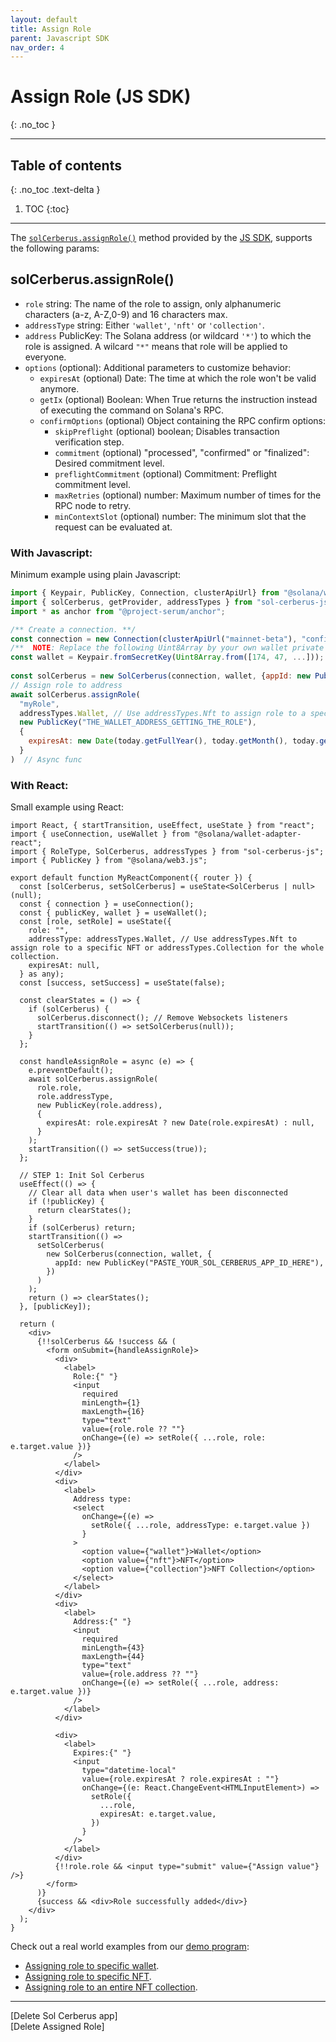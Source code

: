 ```yaml
---
layout: default
title: Assign Role
parent: Javascript SDK
nav_order: 4
---
```


# Assign Role (JS SDK)
{: .no_toc }

---


## Table of contents
{: .no_toc .text-delta }

1. TOC
{:toc}

---
The [`solCerberus.assignRole()`] method provided by the [JS SDK], supports the following params:

## solCerberus.assignRole()

- `role` string: The name of the role to assign, only alphanumeric characters (a-z, A-Z,0-9) and 16 characters max.
- `addressType` string: Either `'wallet'`, `'nft'` or `'collection'`.
- `address` PublicKey: The Solana address (or wildcard `'*'`) to which the role is assigned. A wilcard `"*"` means that role will be applied to everyone.
- `options` (optional): Additional parameters to customize behavior:
  - `expiresAt` (optional) Date: The time at which the role won't be valid anymore.
  - `getIx` (optional) Boolean: When True returns the instruction instead of executing the command on Solana's RPC.
  - `confirmOptions` (optional) Object containing the RPC confirm options:
    - `skipPreflight` (optional) boolean; Disables transaction verification step.
    - `commitment` (optional) "processed", "confirmed" or "finalized":  Desired commitment level.
    - `preflightCommitment` (optional) Commitment: Preflight commitment level.
    - `maxRetries` (optional) number: Maximum number of times for the RPC node to retry.
    - `minContextSlot` (optional) number: The minimum slot that the request can be evaluated at.


### With Javascript:
Minimum example using plain Javascript:

```js
import { Keypair, PublicKey, Connection, clusterApiUrl} from "@solana/web3.js";
import { solCerberus, getProvider, addressTypes } from "sol-cerberus-js";
import * as anchor from "@project-serum/anchor";

/** Create a connection. **/
const connection = new Connection(clusterApiUrl("mainnet-beta"), "confirmed");
/**  NOTE: Replace the following Uint8Array by your own wallet private key **/
const wallet = Keypair.fromSecretKey(Uint8Array.from([174, 47, ...]));
 
const solCerberus = new SolCerberus(connection, wallet, {appId: new PublicKey("PASTE_YOUR_SOL_CERBERUS_APP_ID_HERE")});
// Assign role to address
await solCerberus.assignRole(
  "myRole", 
  addressTypes.Wallet, // Use addressTypes.Nft to assign role to a specific NFT or addressTypes.Collection for the whole collection.
  new PublicKey("THE_WALLET_ADDRESS_GETTING_THE_ROLE"), 
  {
    expiresAt: new Date(today.getFullYear(), today.getMonth(), today.getDate() + 1) // The assigned Role will expire in 24h
  } 
)  // Async func
```

### With React:
Small example using React:

```tsx
import React, { startTransition, useEffect, useState } from "react";
import { useConnection, useWallet } from "@solana/wallet-adapter-react";
import { RoleType, SolCerberus, addressTypes } from "sol-cerberus-js";
import { PublicKey } from "@solana/web3.js";

export default function MyReactComponent({ router }) {
  const [solCerberus, setSolCerberus] = useState<SolCerberus | null>(null);
  const { connection } = useConnection();
  const { publicKey, wallet } = useWallet();
  const [role, setRole] = useState({
    role: "",
    addressType: addressTypes.Wallet, // Use addressTypes.Nft to assign role to a specific NFT or addressTypes.Collection for the whole collection. 
    expiresAt: null,
  } as any);
  const [success, setSuccess] = useState(false);

  const clearStates = () => {
    if (solCerberus) {
      solCerberus.disconnect(); // Remove Websockets listeners
      startTransition(() => setSolCerberus(null));
    }
  };

  const handleAssignRole = async (e) => {
    e.preventDefault();
    await solCerberus.assignRole(
      role.role,
      role.addressType,
      new PublicKey(role.address),
      {
        expiresAt: role.expiresAt ? new Date(role.expiresAt) : null,
      }
    );
    startTransition(() => setSuccess(true));
  };

  // STEP 1: Init Sol Cerberus
  useEffect(() => {
    // Clear all data when user's wallet has been disconnected
    if (!publicKey) {
      return clearStates();
    }
    if (solCerberus) return;
    startTransition(() =>
      setSolCerberus(
        new SolCerberus(connection, wallet, {
          appId: new PublicKey("PASTE_YOUR_SOL_CERBERUS_APP_ID_HERE"),
        })
      )
    );
    return () => clearStates();
  }, [publicKey]);

  return (
    <div>
      {!!solCerberus && !success && (
        <form onSubmit={handleAssignRole}>
          <div>
            <label>
              Role:{" "}
              <input
                required
                minLength={1}
                maxLength={16}
                type="text"
                value={role.role ?? ""}
                onChange={(e) => setRole({ ...role, role: e.target.value })}
              />
            </label>
          </div>
          <div>
            <label>
              Address type:
              <select
                onChange={(e) =>
                  setRole({ ...role, addressType: e.target.value })
                }
              >
                <option value={"wallet"}>Wallet</option>
                <option value={"nft"}>NFT</option>
                <option value={"collection"}>NFT Collection</option>
              </select>
            </label>
          </div>
          <div>
            <label>
              Address:{" "}
              <input
                required
                minLength={43}
                maxLength={44}
                type="text"
                value={role.address ?? ""}
                onChange={(e) => setRole({ ...role, address: e.target.value })}
              />
            </label>
          </div>

          <div>
            <label>
              Expires:{" "}
              <input
                type="datetime-local"
                value={role.expiresAt ? role.expiresAt : ""}
                onChange={(e: React.ChangeEvent<HTMLInputElement>) =>
                  setRole({
                    ...role,
                    expiresAt: e.target.value,
                  })
                }
              />
            </label>
          </div>
          {!!role.role && <input type="submit" value={"Assign value"} />}
        </form>
      )}
      {success && <div>Role successfully added</div>}
    </div>
  );
}
```

Check out a real world examples from our [demo program]:

- [Assigning role to specific wallet].
- [Assigning role to specific NFT].
- [Assigning role to an entire NFT collection].

---

<div class="prev-next">
<div markdown="1">
[Delete Sol Cerberus app]
</div>
<div markdown="1">
[Delete Assigned Role]
</div>
</div>

[`solCerberus.assignRole()`]: https://js-sdk.solcerberus.com/classes/SolCerberus.html#assignRole
[JS SDK]: https://www.npmjs.com/package/sol-cerberus-js
[demo program]: https://demo.solcerberus.com/
[Assigning role to specific wallet]: https://github.com/AnderUstarroz/sol-cerberus-demo/blob/main/tests/2_square.ts#L23-L27
[Assigning role to specific NFT]: https://github.com/AnderUstarroz/sol-cerberus-demo/blob/main/tests/3_circle.ts#L36-L39
[Assigning role to an entire NFT collection]: https://github.com/AnderUstarroz/sol-cerberus-demo/blob/main/tests/4_triangle.ts#L47-L51
[Delete Sol Cerberus app]: ../delete-sol-cerberus-app
[Delete Assigned Role]: ../delete-assigned-role